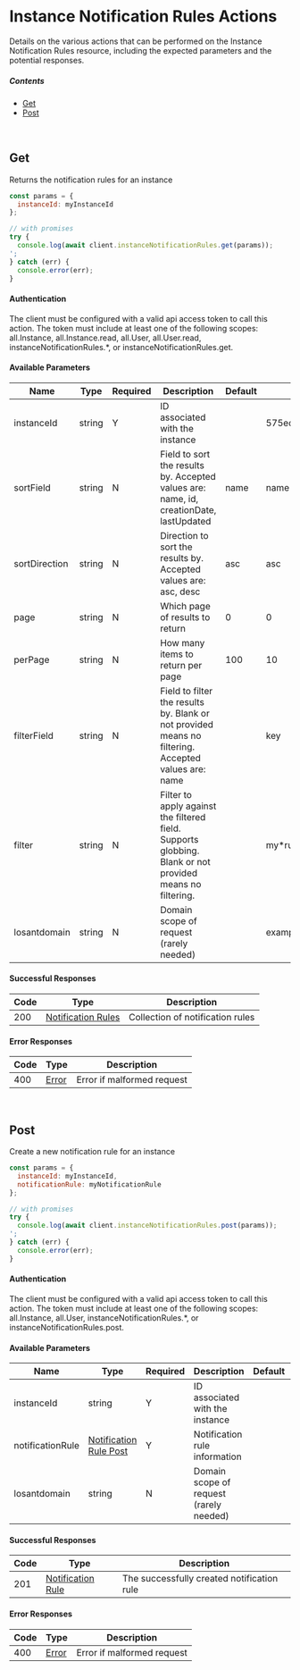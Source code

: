 # Instance Notification Rules Actions

Details on the various actions that can be performed on the
Instance Notification Rules resource, including the expected
parameters and the potential responses.

##### Contents

*   [Get](#get)
*   [Post](#post)

<br/>

## Get

Returns the notification rules for an instance

```javascript
const params = {
  instanceId: myInstanceId
};

// with promises
try {
  console.log(await client.instanceNotificationRules.get(params));
';
} catch (err) {
  console.error(err);
}
```

#### Authentication
The client must be configured with a valid api access token to call this
action. The token must include at least one of the following scopes:
all.Instance, all.Instance.read, all.User, all.User.read, instanceNotificationRules.*, or instanceNotificationRules.get.

#### Available Parameters

| Name | Type | Required | Description | Default | Example |
| ---- | ---- | -------- | ----------- | ------- | ------- |
| instanceId | string | Y | ID associated with the instance |  | 575ec7417ae143cd83dc4a96 |
| sortField | string | N | Field to sort the results by. Accepted values are: name, id, creationDate, lastUpdated | name | name |
| sortDirection | string | N | Direction to sort the results by. Accepted values are: asc, desc | asc | asc |
| page | string | N | Which page of results to return | 0 | 0 |
| perPage | string | N | How many items to return per page | 100 | 10 |
| filterField | string | N | Field to filter the results by. Blank or not provided means no filtering. Accepted values are: name |  | key |
| filter | string | N | Filter to apply against the filtered field. Supports globbing. Blank or not provided means no filtering. |  | my*rule |
| losantdomain | string | N | Domain scope of request (rarely needed) |  | example.com |

#### Successful Responses

| Code | Type | Description |
| ---- | ---- | ----------- |
| 200 | [Notification Rules](../lib/schemas/notificationRules.json) | Collection of notification rules |

#### Error Responses

| Code | Type | Description |
| ---- | ---- | ----------- |
| 400 | [Error](../lib/schemas/error.json) | Error if malformed request |

<br/>

## Post

Create a new notification rule for an instance

```javascript
const params = {
  instanceId: myInstanceId,
  notificationRule: myNotificationRule
};

// with promises
try {
  console.log(await client.instanceNotificationRules.post(params));
';
} catch (err) {
  console.error(err);
}
```

#### Authentication
The client must be configured with a valid api access token to call this
action. The token must include at least one of the following scopes:
all.Instance, all.User, instanceNotificationRules.*, or instanceNotificationRules.post.

#### Available Parameters

| Name | Type | Required | Description | Default | Example |
| ---- | ---- | -------- | ----------- | ------- | ------- |
| instanceId | string | Y | ID associated with the instance |  | 575ec7417ae143cd83dc4a96 |
| notificationRule | [Notification Rule Post](../lib/schemas/notificationRulePost.json) | Y | Notification rule information |  | [Notification Rule Post Example](_schemas.md#notification-rule-post-example) |
| losantdomain | string | N | Domain scope of request (rarely needed) |  | example.com |

#### Successful Responses

| Code | Type | Description |
| ---- | ---- | ----------- |
| 201 | [Notification Rule](../lib/schemas/notificationRule.json) | The successfully created notification rule |

#### Error Responses

| Code | Type | Description |
| ---- | ---- | ----------- |
| 400 | [Error](../lib/schemas/error.json) | Error if malformed request |
